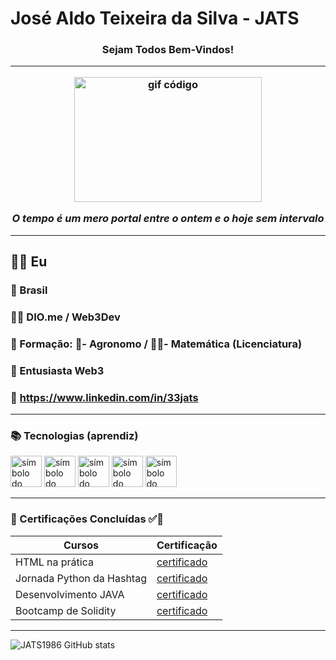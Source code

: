 # José Aldo Teixeira da Silva - JATS

<h3 style="text-align: center;">Sejam Todos Bem-Vindos!</3>

---

<div style="text-align: center;">
  <img src="https://media2.giphy.com/media/v1.Y2lkPTc5MGI3NjExOGduMG4zam11a256N2Nzemxra3oyejdrOWl4Y25wZWo0ZzZlZ3MxdSZlcD12MV9pbnRlcm5hbF9naWZfYnlfaWQmY3Q9Zw/V4NSR1NG2p0KeJJyr5/giphy.gif" alt="gif código" style="width:300px; height:200px;">
  <p><em>O tempo é um mero portal entre o ontem e o hoje sem intervalo</em></p>
</div>

---

## 🙋‍♂️ Eu

### 🏡 Brasil <img src="/01-brasil.ai" width="5px"/>

### 👨‍🎓 DIO.me / Web3Dev

### 🏫 Formação: 🌱- Agronomo / 👨‍🏫- Matemática (Licenciatura)

### 🚀 Entusiasta Web3

### 🔗 https://www.linkedin.com/in/33jats

--- 

### 📚 Tecnologias (aprendiz)

<img src="https://cdn.jsdelivr.net/gh/devicons/devicon@latest/icons/html5/html5-original.svg" alt="símbolo do HTML" width="50px"/>
<img src="https://cdn.jsdelivr.net/gh/devicons/devicon@latest/icons/python/python-original.svg" alt="símbolo do Python" width="50px"/>
<img src="https://cdn.jsdelivr.net/gh/devicons/devicon@latest/icons/java/java-original.svg" alt="símbolo do JAVA" width="50px"/>
<img src="https://cdn.jsdelivr.net/gh/devicons/devicon@latest/icons/rust/rust-original.svg" alt="símbolo do Rust" width="50px"/>
<img src="https://cdn.jsdelivr.net/gh/devicons/devicon@latest/icons/solidity/solidity-original.svg" alt="símbolo do Solidity" width="50px"/>

---

### 🔖 Certificações Concluídas ✅👣

| Cursos | Certificação|
| ------ | ----------- |
| HTML na prática | [certificado](https://www.dio.me/certificate/20E83CC7/share) |
| Jornada Python da Hashtag | [certificado](https://www.linkedin.com/posts/33jats_participa%C3%A7%C3%A3o-na-jornada-python-da-hashtag-activity-7196337741561769984-pQW5?utm_source=share&utm_medium=member_desktop) |
| Desenvolvimento JAVA | [certificado](https://www.dio.me/certificate/VNXAAGY9/share) |
| Bootcamp de Solidity | [certificado](https://www.linkedin.com/posts/33jats_certifica%C3%A7%C3%A3o-bootcamp-de-solidity-da-empresa-activity-7072046339311775744-teXE?utm_source=share&utm_medium=member_desktop) |

---

![JATS1986 GitHub stats](https://github-readme-stats.vercel.app/api?username=JATS1986&show_icons=true&theme=radical)
